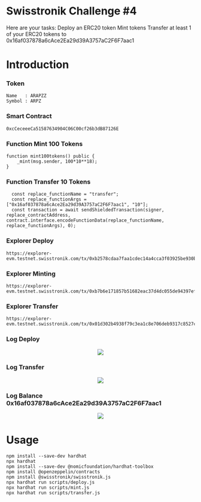 # Swisstronik Challenge #4


Here are your tasks:
Deploy an ERC20 token
Mint tokens
Transfer at least 1 of your ERC20 tokens to 0x16af037878a6cAce2Ea29d39A3757aC2F6F7aac1


# Introduction
### Token
```
Name   : ARAPZZ
Symbol : ARPZ
```
### Smart Contract
```
0xcCeceeeCa51587634904C06C00cf26b3dB87126E
```
### Function Mint 100 Tokens
```
function mint100tokens() public {
    _mint(msg.sender, 100*10**18);
}

```
### Function Transfer 10 Tokens
```
  const replace_functionName = "transfer";
  const replace_functionArgs = ["0x16af037878a6cAce2Ea29d39A3757aC2F6F7aac1", "10"];
  const transaction = await sendShieldedTransaction(signer, replace_contractAddress, contract.interface.encodeFunctionData(replace_functionName, replace_functionArgs), 0);
```

### Explorer Deploy
```
https://explorer-evm.testnet.swisstronik.com/tx/0xb2578cdaa7faa1cdec14a4cca3f03925be930bebe54e8d3e4bb59242fb855b29
```
### Explorer Minting
```
https://explorer-evm.testnet.swisstronik.com/tx/0xb7b6e171857b51682eac37d4dc055de94397efc2e312fe146c626a96cf47a44f```
```
### Explorer Transfer
```
https://explorer-evm.testnet.swisstronik.com/tx/0x01d302b4938f79c3ea1c8e706deb9317c8527cc06e45792895bb7e6f300a9e8c```
```

### Log Deploy
 <p align="center">
 <img height="auto" height="auto" src="https://raw.githubusercontent.com/arapzz/images/main/swiss/Screenshot%202023-09-28%20082051.png">
 </p>

### Log Transfer 
 <p align="center">
 <img height="auto" height="auto" src="https://raw.githubusercontent.com/arapzz/images/main/swiss/Screenshot%202023-09-28%20082221.png">
 </p>

### Log Balance 0x16af037878a6cAce2Ea29d39A3757aC2F6F7aac1
 <p align="center">
 <img height="auto" height="auto" src="https://raw.githubusercontent.com/arapzz/images/main/swiss/Screenshot%202023-09-28%20082304.png">
 </p>
     
# Usage
```
npm install --save-dev hardhat
npx hardhat
npm install --save-dev @nomicfoundation/hardhat-toolbox
npm install @openzeppelin/contracts
npm install @swisstronik/swisstronik.js
npx hardhat run scripts/deploy.js
npx hardhat run scripts/mint.js
npx hardhat run scripts/transfer.js
```
